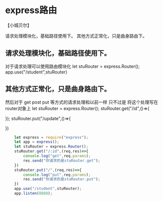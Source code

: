 # express路由

【小城贝尔】

请求处理模块化，基础路径使用下。
其他方式正常化，只是曲身路由下。

## 请求处理模块化，基础路径使用下。  
   对于请求处理可以使用路由模块化
   let stuRouter = express.Router();
   app.use("/student",stuRouter)
## 其他方式正常化，只是曲身路由下。
   然后对于 get post put 等方式的请求处理和以前一样
   只不过是 将这个处理写在router对象上
   let stuRouter = express.Router();
   stuRouter.get("/id",()=>{

   });
   stuRouter.put("/update",()=>{

   })
```js
    let express = require("express");
    let app = express();
    let stuRouter = express.Router();
    stuRouter.get("/:id",(req,res)=>{
        console.log("get",req.params);
        res.send("你请求的是stuRouter.get");
    })
    stuRouter.put("/",(req,res)=>{
        console.log("put",req.params);
        res.send("你请求的是stuRouter.put");
    })
    app.use("/student",stuRouter);
    app.listen(8888);
```